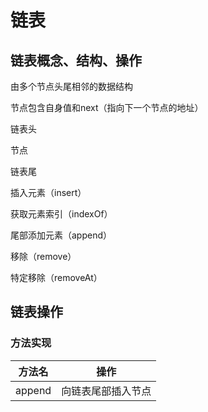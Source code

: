 # 链表

## 链表概念、结构、操作

由多个节点头尾相邻的数据结构

节点包含自身值和next（指向下一个节点的地址）

链表头

节点

链表尾

插入元素（insert）

获取元素索引（indexOf）

尾部添加元素（append）

移除（remove）

特定移除（removeAt）

## 链表操作

### 方法实现

| 方法名 | 操作 |
| :-: | :-: |
| append | 向链表尾部插入节点 |